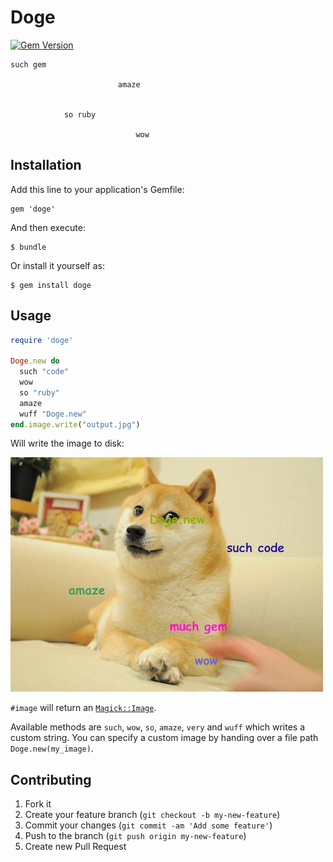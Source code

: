 # Doge

[![Gem Version](https://badge.fury.io/rb/doge.png)](http://badge.fury.io/rb/doge)

```
such gem

						amaze


			so ruby

							wow
```

## Installation

Add this line to your application's Gemfile:

    gem 'doge'

And then execute:

    $ bundle

Or install it yourself as:

    $ gem install doge

## Usage

```ruby
require 'doge'

Doge.new do
  such "code"
  wow
  so "ruby"
  amaze
  wuff "Doge.new"
end.image.write("output.jpg")
```

Will write the image to disk:

![output](res/test.jpg)

`#image` will return an [`Magick::Image`](http://www.simplesystems.org/RMagick/doc/imageattrs.html).

Available methods are `such`, `wow`, `so`, `amaze`, `very` and `wuff` which writes a custom string. You can specify a custom image by handing over a file path `Doge.new(my_image)`.

## Contributing

1. Fork it
2. Create your feature branch (`git checkout -b my-new-feature`)
3. Commit your changes (`git commit -am 'Add some feature'`)
4. Push to the branch (`git push origin my-new-feature`)
5. Create new Pull Request

